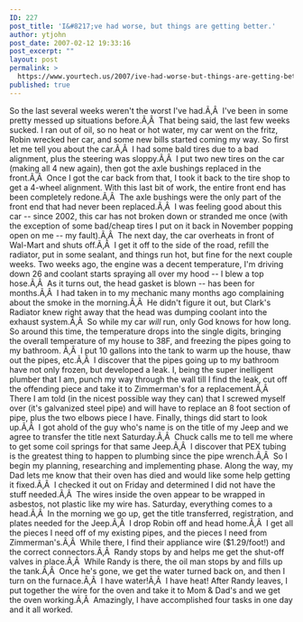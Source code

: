 ```yaml
---
ID: 227
post_title: 'I&#8217;ve had worse, but things are getting better.'
author: ytjohn
post_date: 2007-02-12 19:33:16
post_excerpt: ""
layout: post
permalink: >
  https://www.yourtech.us/2007/ive-had-worse-but-things-are-getting-better
published: true
---
```

So the last several weeks weren't the worst I've had.Ã‚Â  I've been in some pretty messed up situations before.Ã‚Â  That being said, the last few weeks sucked. I ran out of oil, so no heat or hot water, my car went on the fritz, Robin wrecked her car, and some new bills started coming my way.
So first let me tell you about the car.Ã‚Â  I had some bald tires due to a bad alignment, plus the steering was sloppy.Ã‚Â  I put two new tires on the car (making all 4 new again), then got the axle bushings replaced in the front.Ã‚Â  Once I got the car back from that, I took it back to the tire shop to get a 4-wheel alignment. With this last bit of work, the entire front end has been completely redone.Ã‚Â  The axle bushings were the only part of the front end that had never been replaced.Ã‚Â  I was feeling good about this car -- since 2002, this car has not broken down or stranded me once (with the exception of some bad/cheap tires I put on it back in November popping open on me -- my fault).Ã‚Â  The next day, the car overheats in front of Wal-Mart and shuts off.Ã‚Â  I get it off to the side of the road, refill the radiator, put in some sealant, and things run hot, but fine for the next couple weeks.
Two weeks ago, the engine was a decent temperature, I'm driving down 26 and coolant starts spraying all over my hood -- I blew a top hose.Ã‚Â  As it turns out, the head gasket is blown -- has been for months.Ã‚Â  I had taken in to my mechanic many months ago complaining about the smoke in the morning.Ã‚Â  He didn't figure it out, but Clark's Radiator knew right away that the head was dumping coolant into the exhaust system.Ã‚Â  So while my car <em>will</em> run, only God knows for how long.
So around this time, the temperature drops into the single digits, bringing the overall temperature of my house to 38F, and freezing the pipes going to my bathroom. Ã‚Â  I put 10 gallons into the tank to warm up the house, thaw out the pipes, etc.Ã‚Â  I discover that the pipes going up to my bathroom have not only frozen, but developed a leak.
I, being the super inelligent plumber that I am, punch my way through the wall till I find the leak, cut off the offending piece and take it to Zimmerman's for a replacement.Ã‚Â  There I am told (in the nicest possible way they can) that I screwed myself over (it's galvanized steel pipe) and will have to replace an 8 foot section of pipe, plus the two elbows piece I have.
Finally, things did start to look up.Ã‚Â  I got ahold of the guy who's name is on the title of my Jeep and we agree to transfer the title next Saturday.Ã‚Â  Chuck calls me to tell me where to get some coil springs for that same Jeep.Ã‚Â  I discover that PEX tubing is the greatest thing to happen to plumbing since the pipe wrench.Ã‚Â  So I begin my planning, researching and implementing phase.
Along the way, my Dad lets me know that their oven has died and would like some help getting it fixed.Ã‚Â  I checked it out on Friday and determined I did not have the stuff needed.Ã‚Â  The wires inside the oven appear to be wrapped in asbestos, not plastic like my wire has.
Saturday, everything comes to a head.Ã‚Â  In the morning we go up, get the title transferred, registration, and plates needed for the Jeep.Ã‚Â  I drop Robin off and head home.Ã‚Â  I get all the pieces I need off of my existing pipes, and the pieces I need from Zimmerman's.Ã‚Â  While there, I find their appliance wire ($1.29/foot!) and the correct connectors.Ã‚Â  Randy stops by and helps me get the shut-off valves in place.Ã‚Â  While Randy is there, the oil man stops by and fills up the tank.Ã‚Â  Once he's gone, we get the water turned back on, and then I turn on the furnace.Ã‚Â  I have water!Ã‚Â  I have heat!
After Randy leaves, I put together the wire for the oven and take it to Mom &amp; Dad's and we get the oven working.Ã‚Â  Amazingly, I have accomplished four tasks in one day and it all worked.